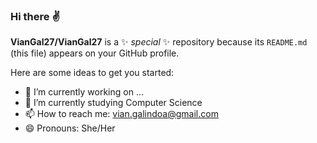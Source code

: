 ### Hi there :v:


**VianGal27/VianGal27** is a ✨ _special_ ✨ repository because its `README.md` (this file) appears on your GitHub profile.

Here are some ideas to get you started:

- 🔭 I’m currently working on ...
- 🌱 I’m currently studying Computer Science
- 📫 How to reach me: vian.galindoa@gmail.com
- 😄 Pronouns: She/Her

